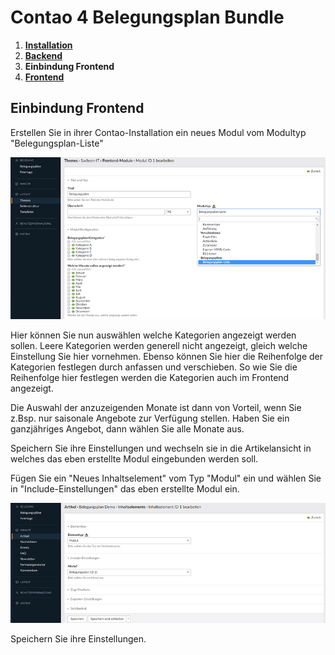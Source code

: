 # Contao 4 Belegungsplan Bundle

1. [**Installation**](installation.md)
2. [**Backend**](backend.md)
3. **Einbindung Frontend**
2. [**Frontend**](frontend.md)

## Einbindung Frontend

Erstellen Sie in ihrer Contao-Installation ein neues Modul vom Modultyp "Belegungsplan-Liste"

![Neues Modul](https://github.com/Mailwurm/belegungsplan-bundle/blob/master/docs/img/belegungsplan-bundle-11.png)

Hier können Sie nun auswählen welche Kategorien angezeigt werden sollen. Leere Kategorien werden generell nicht angezeigt, gleich welche Einstellung Sie hier vornehmen.
Ebenso können Sie hier die Reihenfolge der Kategorien festlegen durch anfassen und verschieben. So wie Sie die Reihenfolge hier festlegen werden die Kategorien auch im Frontend angezeigt.

Die Auswahl der anzuzeigenden Monate ist dann von Vorteil, wenn Sie z.Bsp. nur saisonale Angebote zur Verfügung stellen. Haben Sie ein ganzjähriges Angebot, dann wählen Sie alle Monate aus.

Speichern Sie ihre Einstellungen und wechseln sie in die Artikelansicht in welches das eben erstellte Modul eingebunden werden soll.

Fügen Sie ein "Neues Inhaltselement" vom Typ "Modul" ein und wählen Sie in "Include-Einstellungen" das eben erstellte Modul ein.

![Neues Modul integrieren](https://github.com/Mailwurm/belegungsplan-bundle/blob/master/docs/img/belegungsplan-bundle-12.png)

Speichern Sie ihre Einstellungen.
